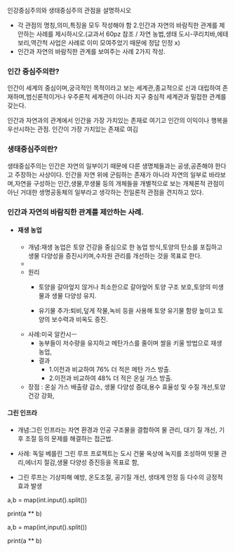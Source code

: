 인강중심주의와 생태중심주의 관점을 설명하시오
- 각 관점의 명칭,의미,특징을 모두 작성해야 함
2.인간과 자연의 바람직한 관계를 제안하는 사례를 제시하시오.(교과서 60pz 참조 / 자연 농법,생태 도시-쿠리치바,에테보리,역간척 사업은 사례로 이미 모여주었기 때문에 정답 인정 x)
- 인간과 자연의 바람직한 관계를 보여주는 사례 2가지 작성.


### 인간 중심주의란?

인간이 세계의 중심이며,궁극적인 목적이라고 보는 세계관,종교적으로 신과 대립하여 존재하며,범신론적이거나 우주론적 세계관이 아니라 지구 중심적 세계관과 밀접한 관계를 갖는다.

인간과 자연과의 관계에서 인간을 가장 가치있는 존재로 여기고 인간의 이익이나 행복을 우선시하는 관점.
인간이 가장 가치있는 존재로 여김


### 생태중심주의란?
생태중심주의는 인간은 자연의 일부이기 때문에 다른 생명체들과는 공생,공존해야 한다고 주장하는 사상이다. 인간을 자연 위에 군림하는 존재가 아니라 자연의 일부로 바라보며,자연을 구성하는 인간,생물,무생물 등의 개체들을 개별적으로 보는 개체론적 관점이 아닌 거대한 생명공동체의 일부라고 생각하는 전일론적 관점을 견지하고 있다.



### 인간과 자연의 바람직한 관계를 제안하는 사례.

- #### 재생 농업
	- 개념:재생 농업은 토양 건강을 중심으로 한 농업 방식,토양의 탄소를 포집하고 생물 다양성을 증진시키며,수자원 관리를 개선하는 것을 목표로 한다.
	- 
	- 원리
		- 토양을 갈아엎지 않거나 최소한으로 갈아엎어 토양 구조 보호,토양의 미생물과 생물 다양성 유지.

		- 유기물 추가:퇴비,덮게 작물,녹비 등을 사용해 토양 유기물 함량 높이고 토양의 보수력과 비옥도 증진.
	- 사례:미국 알칸시ㅡ
		- 농부들이 저수량을 유지하고 메탄가스를 줄이며 쌀을 키울 방법으로 재생 농업,
		- 결과
			- 1.이전과 비교하여 76% 더 적은 메탄 가스 방출.
			- 2.이전과 비교하여 48% 더 적은 온실 가스 방출.
	- 장점 : 온실 가스 배출량 감소, 생물 다양성 증대,용수 효율성 및 수질 개선,토양 건강 강화,
#### 그린 인프라
- 개념:그린 인프라는 자연 환경과 인공 구조물을 결합하여 물 관리, 대기 질 개선, 기후 조절 등의 문제를 해결하는 접근법.

- 사례: 독일 베를린 그린 루프 프로젝트는 도시 건물 옥상에 녹지를 조성하여 빗물 관리,에너지 절감,생물 다양성 증진등을 목표로 함,

- 그린 루프는 기상피해 예방, 온도조절, 공기질 개선, 생태계 안정 등 다수의 긍정적 효과 발생

a,b = map(int.input().split())

print(a ** b)

a,b = map(int,input().split())

print(a ** b)